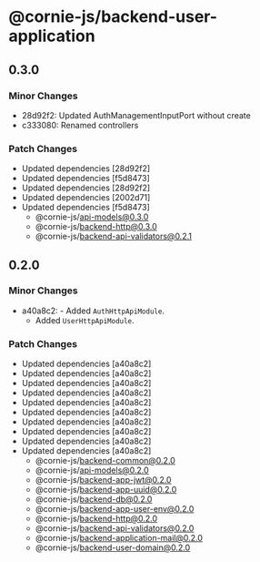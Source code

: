 # @cornie-js/backend-user-application

## 0.3.0

### Minor Changes

- 28d92f2: Updated AuthManagementInputPort without create
- c333080: Renamed controllers

### Patch Changes

- Updated dependencies [28d92f2]
- Updated dependencies [f5d8473]
- Updated dependencies [28d92f2]
- Updated dependencies [2002d71]
- Updated dependencies [f5d8473]
  - @cornie-js/api-models@0.3.0
  - @cornie-js/backend-http@0.3.0
  - @cornie-js/backend-api-validators@0.2.1

## 0.2.0

### Minor Changes

- a40a8c2: - Added `AuthHttpApiModule`.
  - Added `UserHttpApiModule`.

### Patch Changes

- Updated dependencies [a40a8c2]
- Updated dependencies [a40a8c2]
- Updated dependencies [a40a8c2]
- Updated dependencies [a40a8c2]
- Updated dependencies [a40a8c2]
- Updated dependencies [a40a8c2]
- Updated dependencies [a40a8c2]
- Updated dependencies [a40a8c2]
- Updated dependencies [a40a8c2]
- Updated dependencies [a40a8c2]
  - @cornie-js/backend-common@0.2.0
  - @cornie-js/api-models@0.2.0
  - @cornie-js/backend-app-jwt@0.2.0
  - @cornie-js/backend-app-uuid@0.2.0
  - @cornie-js/backend-db@0.2.0
  - @cornie-js/backend-app-user-env@0.2.0
  - @cornie-js/backend-http@0.2.0
  - @cornie-js/backend-api-validators@0.2.0
  - @cornie-js/backend-application-mail@0.2.0
  - @cornie-js/backend-user-domain@0.2.0
